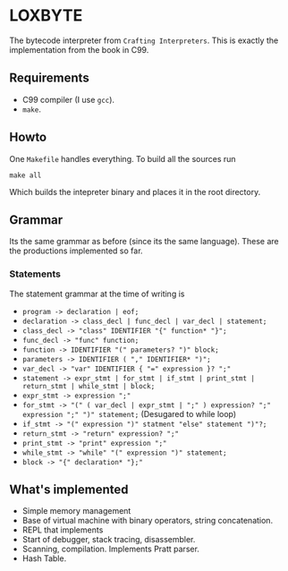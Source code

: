 # LOXBYTE
The bytecode interpreter from `Crafting Interpreters`. This is exactly the implementation
from the book in C99.


## Requirements
- C99 compiler (I use `gcc`).
- `make`.


## Howto
One `Makefile` handles everything. To build all the sources run 

`make all`

Which builds the intepreter binary and places it in the root directory.

## Grammar
Its the same grammar as before (since its the same language). These are the productions
implemented so far.

### Statements
The statement grammar at the time of writing is 

- `program -> declaration | eof;`
- `declaration -> class_decl | func_decl | var_decl | statement;`
- `class_decl -> "class" IDENTIFIER "{" function* "}";`
- `func_decl -> "func" function;`
- `function -> IDENTIFIER "(" parameters? ")" block;`
- `parameters -> IDENTIFIER ( "," IDENTIFIER* ")";`
- `var_decl -> "var" IDENTIFIER { "=" expression }? ";"`
- `statement -> expr_stmt | for_stmt | if_stmt | print_stmt | return_stmt | while_stmt | block; `
- `expr_stmt -> expression ";"`
- `for_stmt -> "(" ( var_decl | expr_stmt | ";" ) expression? ";" expression ";" ")" statement;`  (Desugared to while loop)
- `if_stmt -> "(" expression ")" statment "else" statement ")"?;`
- `return_stmt -> "return" expression? ";"`
- `print_stmt -> "print" expression ";"`
- `while_stmt -> "while" "(" expression ")" statement;`
- `block -> "{" declaration* "};"`


## What's implemented
- Simple memory management
- Base of virtual machine with binary operators, string concatenation.
- REPL that implements 
- Start of debugger, stack tracing, disassembler.
- Scanning, compilation. Implements Pratt parser. 
- Hash Table.
